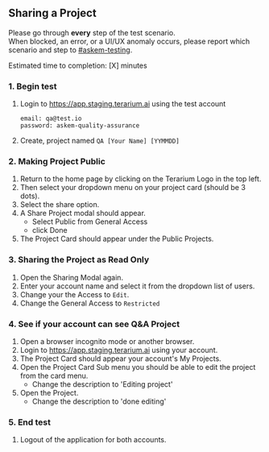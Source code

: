 ## Sharing a Project
Please go through __every__ step of the test scenario.\
When blocked, an error, or a UI/UX anomaly occurs, please report which scenario and step to [\#askem-testing](https://unchartedsoftware.slack.com/archives/C06FGLXB2CE).

Estimated time to completion: [X] minutes

### 1. Begin test
1. Login to https://app.staging.terarium.ai using the test account
    ```
    email: qa@test.io
    password: askem-quality-assurance
    ```
2. Create, project named `QA [Your Name] [YYMMDD]`

### 2. Making Project Public
1. Return to the home page by clicking on the Terarium Logo in the top left.
2. Then select your dropdown menu on your project card (should be 3 dots).
3. Select the share option.
4. A Share Project modal should appear.
   - Select Public from General Access
   - click Done
5. The Project Card should appear under the Public Projects.

### 3. Sharing the Project as Read Only
1. Open the Sharing Modal again.
2. Enter your account name and select it from the dropdown list of users.
3. Change your the Access to `Edit`.
4. Change the General Access to `Restricted`

### 4. See if your account can see Q&A Project
1. Open a browser incognito mode or another browser.
2. Login to https://app.staging.terarium.ai using your account.
3. The Project Card should appear your account's My Projects.
4. Open the Project Card Sub menu you should be able to edit the project from the card menu.
   - Change the description to 'Editing project'
5. Open the Project.
   - Change the description to 'done editing'

### 5. End test
1. Logout of the application for both accounts.
